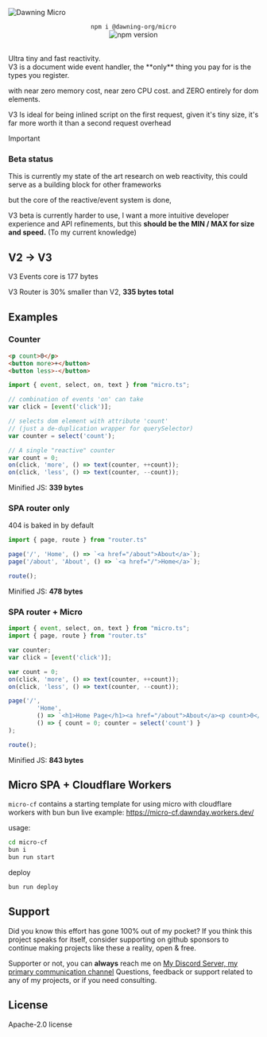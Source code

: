 ![Dawning Micro](https://github.com/user-attachments/assets/bfb7f83d-2949-4ff2-8ae3-d812ff726209)

<div align=center>

  ```npm i @dawning-org/micro```
  <br>
  ![npm version](https://img.shields.io/npm/v/@dawning-org/micro)

</div><br>
Ultra tiny and fast reactivity. <br>
V3 is a document wide event handler, 
the **only** thing you pay for is the types you register.

with near zero memory cost, near zero CPU cost.
and ZERO entirely for dom elements.

V3 Is ideal for being inlined script on the first request,
given it's tiny size, it's far more worth it than a second request overhead

> [!IMPORTANT]
> ### Beta status
> This is currently my state of the art research on web reactivity,
> this could serve as a building block for other frameworks
>
> but the core of the reactive/event system is done, 
>
> V3 beta is currently harder to use, I want a more intuitive developer experience and API refinements,
> but this **should be the MIN / MAX for size and speed.** (To my current knowledge)

## V2 -> V3
V3 Events core is 177 bytes

V3 Router is 30% smaller than V2, **335 bytes total**

## Examples

### Counter

```html
<p count>0</p>
<button more>+</button>
<button less>-</button>
```

```ts
import { event, select, on, text } from "micro.ts";

// combination of events 'on' can take
var click = [event('click')];

// selects dom element with attribute 'count'
// (just a de-duplication wrapper for querySelector)
var counter = select('count');

// A single "reactive" counter
var count = 0;
on(click, 'more', () => text(counter, ++count));
on(click, 'less', () => text(counter, --count));
```

Minified JS: **339 bytes**

### SPA router only
404 is baked in by default
```ts
import { page, route } from "router.ts"

page('/', 'Home', () => `<a href="/about">About</a>`);
page('/about', 'About', () => `<a href="/">Home</a>`);

route();
```
Minified JS: **478 bytes**

### SPA router + Micro
```ts
import { event, select, on, text } from "micro.ts";
import { page, route } from "router.ts"

var counter;
var click = [event('click')];

var count = 0;
on(click, 'more', () => text(counter, ++count));
on(click, 'less', () => text(counter, --count));

page('/',
        'Home',
        () => `<h1>Home Page</h1><a href="/about">About</a><p count>0</p><button more>+</button><button less>-</button>`,
        () => { count = 0; counter = select('count') }
);

route();
```

Minified JS: **843 bytes**

## Micro SPA + Cloudflare Workers
`micro-cf` contains a starting template for using micro with cloudflare workers with bun bun
live example: https://micro-cf.dawnday.workers.dev/

usage:
```sh
cd micro-cf
bun i
bun run start
```

deploy
```sh
bun run deploy
```

## Support
Did you know this effort has gone 100% out of my pocket?
If you think this project speaks for itself, consider supporting on github sponsors to continue making
projects like these a reality, open & free.

Supporter or not, you can **always** reach me on <a href="https://discord.gg/cxRvzUyzG8">My Discord Server, my primary communication channel</a>
Questions, feedback or support related to any of my projects, or if you need consulting.

## License
Apache-2.0 license
